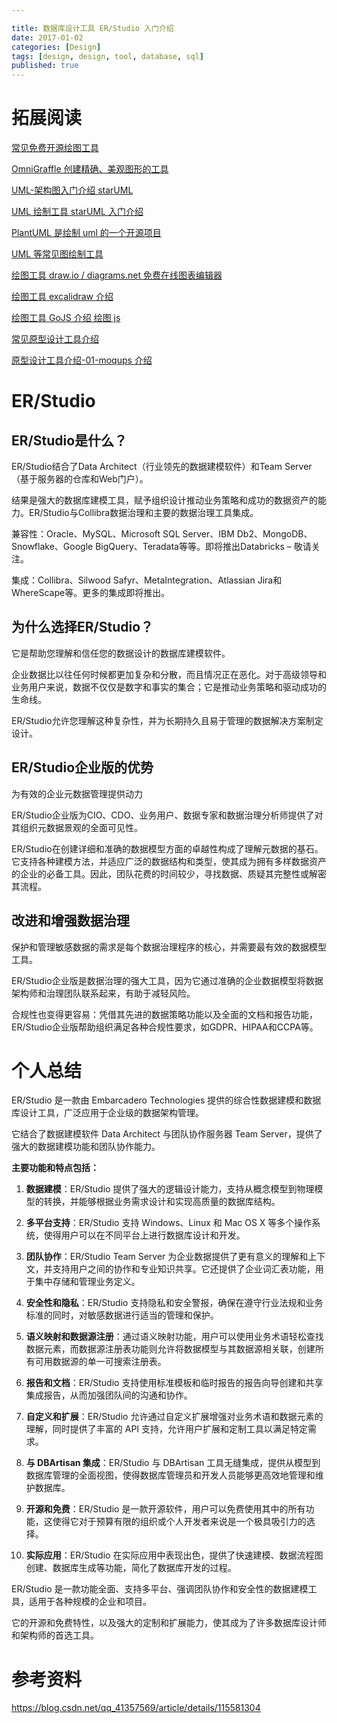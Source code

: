 ```yaml
---

title: 数据库设计工具 ER/Studio 入门介绍
date: 2017-01-02
categories: [Design]
tags: [design, design, tool, database, sql]
published: true
---
```


# 拓展阅读

[常见免费开源绘图工具](https://houbb.github.io/2017/01/01/design-tool-01-overview)

[OmniGraffle 创建精确、美观图形的工具](https://houbb.github.io/2017/01/01/design-tool-02-omniGraffle-intro)

[UML-架构图入门介绍 starUML](https://houbb.github.io/2017/01/01/design-tool-03-uml-intro)

[UML 绘制工具 starUML 入门介绍](https://houbb.github.io/2017/01/01/design-tool-04-staruml-intro)

[PlantUML 是绘制 uml 的一个开源项目](https://houbb.github.io/2017/01/01/design-tool-04-uml-plantuml)

[UML 等常见图绘制工具](https://houbb.github.io/2017/01/01/design-tool-04-uml-tools)

[绘图工具 draw.io / diagrams.net 免费在线图表编辑器](https://houbb.github.io/2017/01/01/design-tool-05-draw-io-intro)

[绘图工具 excalidraw 介绍](https://houbb.github.io/2017/01/01/design-tool-06-excalidraw-intro)

[绘图工具 GoJS 介绍 绘图 js](https://houbb.github.io/2017/01/01/design-tool-07-go-js-intro)

[常见原型设计工具介绍](https://houbb.github.io/2017/01/01/design-tool-ui-00-design)

[原型设计工具介绍-01-moqups 介绍](https://houbb.github.io/2017/01/01/design-tool-ui-design-01-moqups)

# ER/Studio

## ER/Studio是什么？

ER/Studio结合了Data Architect（行业领先的数据建模软件）和Team Server（基于服务器的仓库和Web门户）。

结果是强大的数据库建模工具，赋予组织设计推动业务策略和成功的数据资产的能力。ER/Studio与Collibra数据治理和主要的数据治理工具集成。

兼容性：Oracle、MySQL、Microsoft SQL Server、IBM Db2、MongoDB、Snowflake、Google BigQuery、Teradata等等。即将推出Databricks – 敬请关注。

集成：Collibra、Silwood Safyr、MetaIntegration、Atlassian Jira和WhereScape等。更多的集成即将推出。

## 为什么选择ER/Studio？

它是帮助您理解和信任您的数据设计的数据库建模软件。

企业数据比以往任何时候都更加复杂和分散，而且情况正在恶化。对于高级领导和业务用户来说，数据不仅仅是数字和事实的集合；它是推动业务策略和驱动成功的生命线。

ER/Studio允许您理解这种复杂性，并为长期持久且易于管理的数据解决方案制定设计。

## ER/Studio企业版的优势

为有效的企业元数据管理提供动力

ER/Studio企业版为CIO、CDO、业务用户、数据专家和数据治理分析师提供了对其组织元数据景观的全面可见性。

ER/Studio在创建详细和准确的数据模型方面的卓越性构成了理解元数据的基石。它支持各种建模方法，并适应广泛的数据结构和类型，使其成为拥有多样数据资产的企业的必备工具。因此，团队花费的时间较少，寻找数据、质疑其完整性或解密其流程。

## 改进和增强数据治理

保护和管理敏感数据的需求是每个数据治理程序的核心，并需要最有效的数据模型工具。

ER/Studio企业版是数据治理的强大工具，因为它通过准确的企业数据模型将数据架构师和治理团队联系起来，有助于减轻风险。

合规性也变得更容易：凭借其先进的数据策略功能以及全面的文档和报告功能，ER/Studio企业版帮助组织满足各种合规性要求，如GDPR、HIPAA和CCPA等。

# 个人总结

ER/Studio 是一款由 Embarcadero Technologies 提供的综合性数据建模和数据库设计工具，广泛应用于企业级的数据架构管理。

它结合了数据建模软件 Data Architect 与团队协作服务器 Team Server，提供了强大的数据建模功能和团队协作能力。

**主要功能和特点包括：**

1. **数据建模**：ER/Studio 提供了强大的逻辑设计能力，支持从概念模型到物理模型的转换，并能够根据业务需求设计和实现高质量的数据库结构。

2. **多平台支持**：ER/Studio 支持 Windows、Linux 和 Mac OS X 等多个操作系统，使得用户可以在不同平台上进行数据库设计和开发。

3. **团队协作**：ER/Studio Team Server 为企业数据提供了更有意义的理解和上下文，并支持用户之间的协作和专业知识共享。它还提供了企业词汇表功能，用于集中存储和管理业务定义。

4. **安全性和隐私**：ER/Studio 支持隐私和安全警报，确保在遵守行业法规和业务标准的同时，对敏感数据进行适当的管理和保护。

5. **语义映射和数据源注册**：通过语义映射功能，用户可以使用业务术语轻松查找数据元素，而数据源注册表功能则允许将数据模型与其数据源相关联，创建所有可用数据源的单一可搜索注册表。

6. **报告和文档**：ER/Studio 支持使用标准模板和临时报告的报告向导创建和共享集成报告，从而加强团队间的沟通和协作。

7. **自定义和扩展**：ER/Studio 允许通过自定义扩展增强对业务术语和数据元素的理解，同时提供了丰富的 API 支持，允许用户扩展和定制工具以满足特定需求。

8. **与 DBArtisan 集成**：ER/Studio 与 DBArtisan 工具无缝集成，提供从模型到数据库管理的全面视图，使得数据库管理员和开发人员能够更高效地管理和维护数据库。

9. **开源和免费**：ER/Studio 是一款开源软件，用户可以免费使用其中的所有功能，这使得它对于预算有限的组织或个人开发者来说是一个极具吸引力的选择。

10. **实际应用**：ER/Studio 在实际应用中表现出色，提供了快速建模、数据流程图创建、数据库生成等功能，简化了数据库开发的过程。

ER/Studio 是一款功能全面、支持多平台、强调团队协作和安全性的数据建模工具，适用于各种规模的企业和项目。

它的开源和免费特性，以及强大的定制和扩展能力，使其成为了许多数据库设计师和架构师的首选工具。



# 参考资料

https://blog.csdn.net/qq_41357569/article/details/115581304

